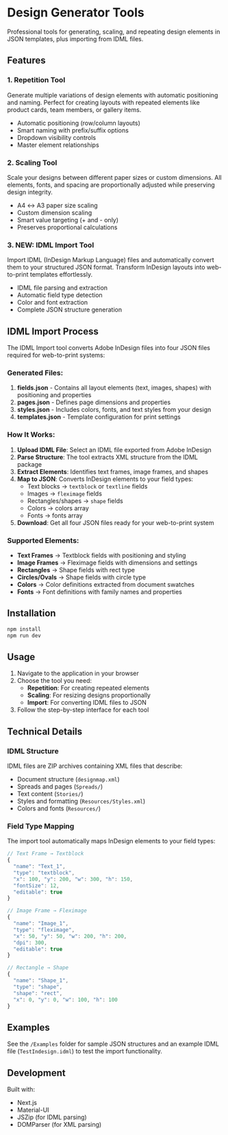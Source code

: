 # Design Generator Tools

Professional tools for generating, scaling, and repeating design elements in JSON templates, plus importing from IDML files.

## Features

### 1. Repetition Tool

Generate multiple variations of design elements with automatic positioning and naming. Perfect for creating layouts with repeated elements like product cards, team members, or gallery items.

- Automatic positioning (row/column layouts)
- Smart naming with prefix/suffix options
- Dropdown visibility controls
- Master element relationships

### 2. Scaling Tool

Scale your designs between different paper sizes or custom dimensions. All elements, fonts, and spacing are proportionally adjusted while preserving design integrity.

- A4 ↔ A3 paper size scaling
- Custom dimension scaling
- Smart value targeting (+ and - only)
- Preserves proportional calculations

### 3. **NEW: IDML Import Tool**

Import IDML (InDesign Markup Language) files and automatically convert them to your structured JSON format. Transform InDesign layouts into web-to-print templates effortlessly.

- IDML file parsing and extraction
- Automatic field type detection
- Color and font extraction
- Complete JSON structure generation

## IDML Import Process

The IDML Import tool converts Adobe InDesign files into four JSON files required for web-to-print systems:

### Generated Files:

1. **fields.json** - Contains all layout elements (text, images, shapes) with positioning and properties
2. **pages.json** - Defines page dimensions and properties
3. **styles.json** - Includes colors, fonts, and text styles from your design
4. **templates.json** - Template configuration for print settings

### How It Works:

1. **Upload IDML File**: Select an IDML file exported from Adobe InDesign
2. **Parse Structure**: The tool extracts XML structure from the IDML package
3. **Extract Elements**: Identifies text frames, image frames, and shapes
4. **Map to JSON**: Converts InDesign elements to your field types:
   - Text blocks → `textblock` or `textline` fields
   - Images → `fleximage` fields
   - Rectangles/shapes → `shape` fields
   - Colors → colors array
   - Fonts → fonts array
5. **Download**: Get all four JSON files ready for your web-to-print system

### Supported Elements:

- **Text Frames** → Textblock fields with positioning and styling
- **Image Frames** → Fleximage fields with dimensions and settings
- **Rectangles** → Shape fields with rect type
- **Circles/Ovals** → Shape fields with circle type
- **Colors** → Color definitions extracted from document swatches
- **Fonts** → Font definitions with family names and properties

## Installation

```bash
npm install
npm run dev
```

## Usage

1. Navigate to the application in your browser
2. Choose the tool you need:
   - **Repetition**: For creating repeated elements
   - **Scaling**: For resizing designs proportionally
   - **Import**: For converting IDML files to JSON
3. Follow the step-by-step interface for each tool

## Technical Details

### IDML Structure

IDML files are ZIP archives containing XML files that describe:

- Document structure (`designmap.xml`)
- Spreads and pages (`Spreads/`)
- Text content (`Stories/`)
- Styles and formatting (`Resources/Styles.xml`)
- Colors and fonts (`Resources/`)

### Field Type Mapping

The import tool automatically maps InDesign elements to your field types:

```javascript
// Text Frame → Textblock
{
  "name": "Text_1",
  "type": "textblock",
  "x": 100, "y": 200, "w": 300, "h": 150,
  "fontSize": 12,
  "editable": true
}

// Image Frame → Fleximage
{
  "name": "Image_1",
  "type": "fleximage",
  "x": 50, "y": 50, "w": 200, "h": 200,
  "dpi": 300,
  "editable": true
}

// Rectangle → Shape
{
  "name": "Shape_1",
  "type": "shape",
  "shape": "rect",
  "x": 0, "y": 0, "w": 100, "h": 100
}
```

## Examples

See the `/Examples` folder for sample JSON structures and an example IDML file (`TestIndesign.idml`) to test the import functionality.

## Development

Built with:

- Next.js
- Material-UI
- JSZip (for IDML parsing)
- DOMParser (for XML parsing)
